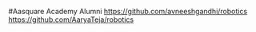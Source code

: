 #Aasquare Academy Alumni
https://github.com/avneeshgandhi/robotics
https://github.com/AaryaTeja/robotics


